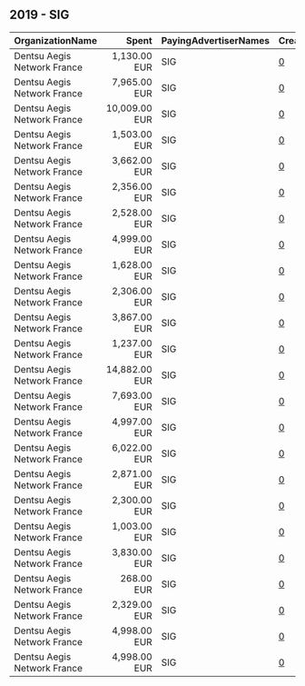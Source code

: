 ## 2019 - SIG 
|OrganizationName|Spent|PayingAdvertiserNames|CreativeUrls|Impressions|Genders|AgeBrackets|CountryCodes|BillingAddresses|CandidateBallotInformation|
|:---|---:|:---|:---|---:|:---|:---|:---|:---|:---|
|Dentsu Aegis Network France|1,130.00 EUR|SIG|[0](https://www.snap.com/political-ads/asset/30c3752a6d1c757025c1b89c31409bc6609560dcfbf3add6dd1cd88564846cd6?mediaType=png)|1,032,462||18-34|france|"67 Av. de Wagram,Paris,75017,FR"||
|Dentsu Aegis Network France|7,965.00 EUR|SIG|[0](https://www.snap.com/political-ads/asset/9d15d9ed41cc026116290cffe5876ed3e9c28c2db7c6337924e9b702e67dbdf7?mediaType=mp4)|9,512,425||18-24|france|"67 Av. de Wagram,Paris,75017,FR"||
|Dentsu Aegis Network France|10,009.00 EUR|SIG|[0](https://www.snap.com/political-ads/asset/e1267a4aa4f4e2a6cedbf69b5f80f24997b081e4d18cd1c36ac152574c523abb?mediaType=mp4)|11,734,828||18-24|france|"67 Av. de Wagram,Paris,75017,FR"||
|Dentsu Aegis Network France|1,503.00 EUR|SIG|[0](https://www.snap.com/political-ads/asset/7d9fb51dfeec362b065d53c4ddc71274c84c48072d0b2d9a4e8ed93ca867ae85?mediaType=mp4)|2,175,165||18-|france|"67 Av. de Wagram,Paris,75017,FR"||
|Dentsu Aegis Network France|3,662.00 EUR|SIG|[0](https://www.snap.com/political-ads/asset/792f4291c6beea3db717f4cfc98aa8a69296cfbf585bd48aea60d37b3492e205?mediaType=jpg)|4,664,504||18-34|france|"67 Av. de Wagram,Paris,75017,FR"||
|Dentsu Aegis Network France|2,356.00 EUR|SIG|[0](https://www.snap.com/political-ads/asset/938f5aebaf852781761fb01fdc86dc7b26d7aa2af72e273cee79feac8787252d?mediaType=jpg)|2,990,121||18-34|france|"67 Av. de Wagram,Paris,75017,FR"||
|Dentsu Aegis Network France|2,528.00 EUR|SIG|[0](https://www.snap.com/political-ads/asset/81bc8250b424a60aa69c51d67c41d6af50c0a3ebb99309a8f891a32e25acb087?mediaType=mp4)|2,823,243||18-30|france|"67 Av. de Wagram,Paris,75017,FR"||
|Dentsu Aegis Network France|4,999.00 EUR|SIG|[0](https://www.snap.com/political-ads/asset/6d16be359a68a1d9388232d10216652c12681a2efadbd0969ce0848d2269ad3b?mediaType=mp4)|5,150,953|FEMALE|15+|france|"67 Av. de Wagram,Paris,75017,FR"||
|Dentsu Aegis Network France|1,628.00 EUR|SIG|[0](https://www.snap.com/political-ads/asset/e18a0794f5f01dfd114af4e26440724610d83db95f86888b6975c7a23affa89b?mediaType=png)|1,601,863||18-34|france|"67 Av. de Wagram,Paris,75017,FR"||
|Dentsu Aegis Network France|2,306.00 EUR|SIG|[0](https://www.snap.com/political-ads/asset/7b824933d91455048ba0c4b1f6675b39aace519abb5fce15a333525884d3c16c?mediaType=mp4)|2,840,299||15-34|france|"67 Av. de Wagram,Paris,75017,FR"||
|Dentsu Aegis Network France|3,867.00 EUR|SIG|[0](https://www.snap.com/political-ads/asset/88b473ced4bf38b7cd5cc86df7158ee68017dd21886ca9368af5674ef9fb24db?mediaType=mp4)|5,389,540||18-|france|"67 Av. de Wagram,Paris,75017,FR"||
|Dentsu Aegis Network France|1,237.00 EUR|SIG|[0](https://www.snap.com/political-ads/asset/919c13e315f40238e97dbb216b5a2c7cefcedba3e2c60c4b34045e7cf2f4e67e?mediaType=png)|1,204,731||18-34|france|"67 Av. de Wagram,Paris,75017,FR"||
|Dentsu Aegis Network France|14,882.00 EUR|SIG|[0](https://www.snap.com/political-ads/asset/77eb331f142f7a7cbfc5d2209bd33ccc95a73334f9d8ff6ce6beff7f1d733b93?mediaType=jpg)|18,228,091||18-34|france|"67 Av. de Wagram,Paris,75017,FR"||
|Dentsu Aegis Network France|7,693.00 EUR|SIG|[0](https://www.snap.com/political-ads/asset/7b824933d91455048ba0c4b1f6675b39aace519abb5fce15a333525884d3c16c?mediaType=mp4)|14,061,895||15-34|france|"67 Av. de Wagram,Paris,75017,FR"||
|Dentsu Aegis Network France|4,997.00 EUR|SIG|[0](https://www.snap.com/political-ads/asset/958b4ba7809660a69e240bd96e9ef43fcac8af28f0f65c4378b8f9c65e47f21f?mediaType=mp4)|2,854,951|FEMALE|25+|france|"67 Av. de Wagram,Paris,75017,FR"||
|Dentsu Aegis Network France|6,022.00 EUR|SIG|[0](https://www.snap.com/political-ads/asset/cd0f58bc74c66c17c5afb53b5552fd52991c672bd0738cfb86c7b2ea8045b42e?mediaType=mp4)|7,228,679||18-24|france|"67 Av. de Wagram,Paris,75017,FR"||
|Dentsu Aegis Network France|2,871.00 EUR|SIG|[0](https://www.snap.com/political-ads/asset/e5cd494f00fb12d240e1c8a532af2699701dffa614f313a6df7b414e127af836?mediaType=mp4)|3,057,759||18-30|france|"67 Av. de Wagram,Paris,75017,FR"||
|Dentsu Aegis Network France|2,300.00 EUR|SIG|[0](https://www.snap.com/political-ads/asset/9c163c1943561f3117158738330ffc6f875a40494e5b40c73ca10d1e5d7ea51c?mediaType=mp4)|3,333,204||18-|france|"67 Av. de Wagram,Paris,75017,FR"||
|Dentsu Aegis Network France|1,003.00 EUR|SIG|[0](https://www.snap.com/political-ads/asset/b760c242b481325425aa0cdd0194e3239207bbb68c19900fa21c574b7627005a?mediaType=png)|980,647||18-34|france|"67 Av. de Wagram,Paris,75017,FR"||
|Dentsu Aegis Network France|3,830.00 EUR|SIG|[0](https://www.snap.com/political-ads/asset/59de2ef2892e337d17ef6ecdf3ff796c2611a364bd0198c2d99fa52ae2bad198?mediaType=jpg)|4,854,350||18-34|france|"67 Av. de Wagram,Paris,75017,FR"||
|Dentsu Aegis Network France|268.00 EUR|SIG|[0](https://www.snap.com/political-ads/asset/7622ec3d9011d7a90a921a39558120c3d6c22c9a98ec0cb79879d35f8196f877?mediaType=jpg)|324,566||18-34|france|"67 Av. de Wagram,Paris,75017,FR"||
|Dentsu Aegis Network France|2,329.00 EUR|SIG|[0](https://www.snap.com/political-ads/asset/04a8e5612e475d69c07b5d9b392b2e327388b27427297f54f94c45f68e34a559?mediaType=mp4)|3,016,309||18-|france|"67 Av. de Wagram,Paris,75017,FR"||
|Dentsu Aegis Network France|4,998.00 EUR|SIG|[0](https://www.snap.com/political-ads/asset/73f8121bcb3faddc0e3f16dbed5d982c7102f2245e0ce5e01d9fb152d3816f4d?mediaType=mp4)|7,147,661||15+|france|"67 Av. de Wagram,Paris,75017,FR"||
|Dentsu Aegis Network France|4,998.00 EUR|SIG|[0](https://www.snap.com/political-ads/asset/718d0c351acd47e7a0b4f1ad356b2cf17c496c197e9d7d666cea45968a70015c?mediaType=mp4)|7,197,013|FEMALE|15+|france|"67 Av. de Wagram,Paris,75017,FR"||
